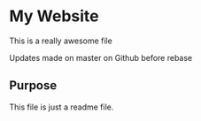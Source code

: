 # My Website

This is a really awesome file

Updates made on master on Github before rebase

## Purpose

This file is just a readme file.
